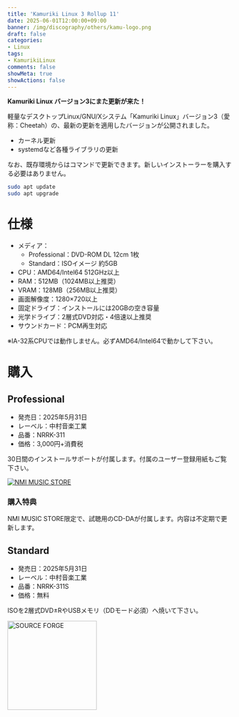 ```yaml
---
title: 'Kamuriki Linux 3 Rollup 11'
date: 2025-06-01T12:00:00+09:00
banner: /img/discography/others/kamu-logo.png
draft: false
categories:
- Linux
tags:
- KamurikiLinux
comments: false
showMeta: true
showActions: false
---
```


**Kamuriki Linux バージョン3にまた更新が来た！**

軽量なデスクトップLinux/GNU/Xシステム「Kamuriki Linux」バージョン3（愛称：Cheetah）の、最新の更新を適用したバージョンが公開されました。

- カーネル更新
- systemdなど各種ライブラリの更新

なお、既存環境からはコマンドで更新できます。新しいインストーラーを購入する必要はありません。
```bash
sudo apt update
sudo apt upgrade
```

# 仕様
- メディア：
    - Professional：DVD-ROM DL 12cm 1枚
    - Standard：ISOイメージ 約5GB
- CPU：AMD64/Intel64 512GHz以上
- RAM：512MB（1024MB以上推奨）
- VRAM：128MB（256MB以上推奨）
- 画面解像度：1280×720以上
- 固定ドライブ：インストールには20GBの空き容量
- 光学ドライブ：2層式DVD対応・4倍速以上推奨
- サウンドカード：PCM再生対応

※IA-32系CPUでは動作しません。必ずAMD64/Intel64で動かして下さい。

# 購入
## Professional
- 発売日：2025年5月31日
- レーベル：中村音楽工業
- 品番：NRRK-311
- 価格：3,000円+消費税

30日間のインストールサポートが付属します。付属のユーザー登録用紙もご覧下さい。

<a href="https://nmimusic.booth.pm/items/6478705" target="_blank"><img src="/img/banner/nmi_music_store.png" alt="NMI MUSIC STORE"></a>

### 購入特典
NMI MUSIC STORE限定で、試聴用のCD-DAが付属します。内容は不定期で更新します。

## Standard
- 発売日：2025年5月31日
- レーベル：中村音楽工業
- 品番：NRRK-311S
- 価格：無料

ISOを2層式DVD±RやUSBメモリ（DDモード必須）へ焼いて下さい。

<a href="https://sourceforge.net/projects/kamurikilinux/files/iso/cheetah/3.11/" target="_blank"><img src="/img/banner/sflogo.png" alt="SOURCE FORGE" width="200"></a>
